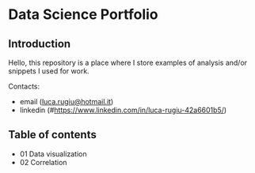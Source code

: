 # Data Science Portfolio

## Introduction

Hello, this repository is a place where I store examples of analysis and/or snippets I used for work. 

Contacts:
- email (luca.rugiu@hotmail.it)
- linkedin (#https://www.linkedin.com/in/luca-rugiu-42a6601b5/)

## Table of contents
- 01 Data visualization
- 02 Correlation
